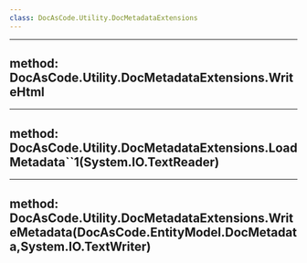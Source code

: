 ```yaml
---
class: DocAsCode.Utility.DocMetadataExtensions
---
```


---
method: DocAsCode.Utility.DocMetadataExtensions.WriteHtml
---

---
method: DocAsCode.Utility.DocMetadataExtensions.LoadMetadata``1(System.IO.TextReader)
---

---
method: DocAsCode.Utility.DocMetadataExtensions.WriteMetadata(DocAsCode.EntityModel.DocMetadata,System.IO.TextWriter)
---

